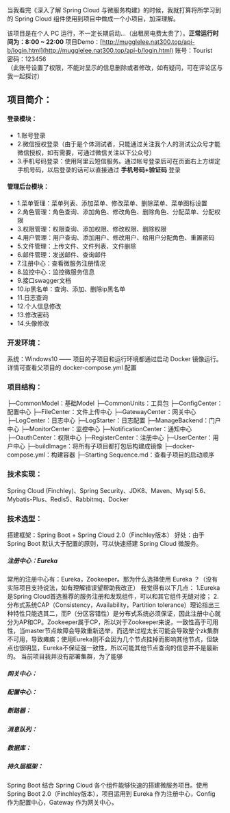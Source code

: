 当我看完《深入了解 Spring Cloud 与微服务构建》的时候，我就打算将所学习到的 Spring Cloud 组件使用到项目中做成一个小项目，加深理解。

该项目是在个人 PC 运行，不一定长期启动...（出租房电费太贵了）。**正常运行时间为：8:00 ~ 22:00**
项目Demo：[http://mugglelee.nat300.top/api-b/login.html](http://mugglelee.nat300.top/api-b/login.html)
账号：Tourist  
密码：123456  
（此账号设置了权限，不能对显示的信息删除或者修改，如有疑问，可在评论区与我一起探讨）

## 项目简介：

#### 登录模块：
- 1.账号登录
- 2.微信授权登录（由于是个体测试者，只能通过关注我个人的测试公众号才能微信授权，如有需要，可通过微信关注以下公众号）
- 3.手机号码登录：使用阿里云短信服务。通过帐号登录后可在页面右上方绑定手机号码，以后登录的话可以直接通过 **手机号码+验证码** 登录

#### 管理后台模块：
- 1.菜单管理：菜单列表、添加菜单、修改菜单、删除菜单、菜单图标设置
- 2.角色管理：角色查询、添加角色、修改角色、删除角色、分配菜单、分配权限
- 3.权限管理：权限查询、添加权限、修改权限、删除权限
- 4.用户管理：用户查询、添加用户、修改用户、给用户分配角色、重置密码
- 5.文件管理：上传文件、文件列表、文件删除
- 6.邮件管理：发送邮件、查询邮件
- 7.注册中心：查看微服务注册情况
- 8.监控中心：监控微服务信息
- 9.接口swagger文档
- 10.ip黑名单：查询、添加、删除ip黑名单
- 11.日志查询
- 12.个人信息修改
- 13.修改密码
- 14.头像修改


### 开发环境：
系统：Windows10 —— 项目的子项目和运行环境都通过启动 Docker 镜像运行。详情可查看父项目的 docker-compose.yml 配置

### 项目结构：

├─CommonModel：基础Model
├─CommonUnits：工具包
├─ConfigCenter：配置中心
├─FileCenter：文件上传中心
├─GatewayCenter：网关中心
├─LogCenter：日志中心
├─LogStarter：日志配置
├─ManageBackend：门户中心
├─MonitorCenter：监控中心
├─NotificationCenter：通知中心
├─OauthCenter：权限中心
├─RegisterCenter：注册中心
├─UserCenter：用户中心
├─buildImage：将所有子项目都打包后构建成镜像
├─docker-compose.yml：构建容器
├─Starting Sequence.md：查看子项目的启动顺序

### 技术实现：
Spring Cloud (Finchley)、Spring Security、JDK8、Maven、Mysql 5.6、Mybatis-Plus、Redis5、Rabbitmq、Docker

### 技术选型：

搭建框架：Spring Boot + Spring Cloud 2.0（Finchley版本）
好处：由于Spring Boot 默认大于配置的原则，可以快速搭建 Spring Cloud 微服务。

##### 注册中心：Eureka 
常用的注册中心有：Eureka，Zookeeper。那为什么选择使用 Eureka ？（没有实际项目支持说法，如有理解错误望帮助我改正）
我觉得有以下几点：
1.Eureka是Spring Cloud首选推荐的服务注册和发现组件，可以和其它组件无缝对接；
2.分布式系统CAP（Consistency，Availability，Partition tolerance）理论指出三种特性只能选其二，而P（分区容错性）是分布式系统必须保证，因此注册中心就分为AP和CP。Zookeeper属于CP，所以对于Zookeeper来说，一致性高于可用性，当master节点故障会导致重新选举，而选举过程太长可能会导致整个zk集群不可用，导致瘫痪；使用Eureka则不会因为几个节点挂掉而影响其他节点，但缺点也很明显，Eureka不保证强一致性，所以可能其他节点查询的信息并不是最新的。
当前项目我并没有部署集群，为了能够
##### 网关中心：
##### 配置中心：
##### 断路器：
##### 消息队列：
##### 数据库：
##### 持久层框架：



Spring Boot 结合 Spring Cloud 各个组件能够快速的搭建微服务项目。使用 Spring Boot 2.0（Finchley版本），项目运用到 Eureka 作为注册中心，Config 作为配置中心，Gateway 作为网关中心，
